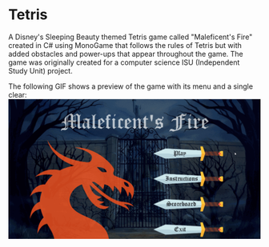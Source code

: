 # Tetris
A Disney's Sleeping Beauty themed Tetris game called "Maleficent's Fire" created in C# using MonoGame that follows the rules of Tetris but with added obstacles and power-ups that appear throughout the game. The game was originally created for a computer science ISU (Independent Study Unit) project.

The following GIF shows a preview of the game with its menu and a single clear:
![](Demo.gif)

